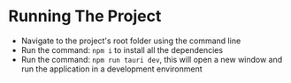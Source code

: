 # Running The Project
- Navigate to the project's root folder using the command line
- Run the command: `npm i` to install all the dependencies
- Run the command: `npm run tauri dev`, this will open a new window and run the application in a development environment